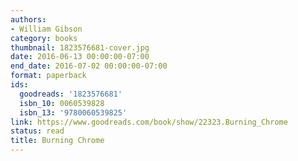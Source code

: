 ```yaml
---
authors:
- William Gibson
category: books
thumbnail: 1823576681-cover.jpg
date: 2016-06-13 00:00:00-07:00
end_date: 2016-07-02 00:00:00-07:00
format: paperback
ids:
  goodreads: '1823576681'
  isbn_10: 0060539828
  isbn_13: '9780060539825'
link: https://www.goodreads.com/book/show/22323.Burning_Chrome
status: read
title: Burning Chrome
---
```

